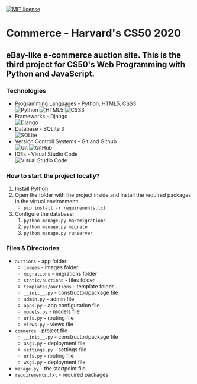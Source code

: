 [![MIT license](https://img.shields.io/badge/License-MIT-blue.svg)](https://github.com/mmanchev23/commerce/blob/master/LICENSE)

# **Commerce** - Harvard's CS50 2020

## eBay-like e-commerce auction site. This is the third project for CS50's Web Programming with Python and JavaScript.

### **Technologies**
<ul>
    <li>
        Programming Languages - Python, HTML5, CSS3
        <br/>
        <img alt="Python" src="https://img.shields.io/badge/python-%2314354C.svg?style=for-the-badge&logo=python&logoColor=white"/>
        <img alt="HTML5" src="https://img.shields.io/badge/html5-%23E34F26.svg?style=for-the-badge&logo=html5&logoColor=white"/>
        <img alt="CSS3" src="https://img.shields.io/badge/css3-%231572B6.svg?style=for-the-badge&logo=css3&logoColor=white"/>
    </li>
    <li>
        Frameworks - Django
        <br/>
        <img alt="Django" src="https://img.shields.io/badge/django-%23092E20.svg?style=for-the-badge&logo=django&logoColor=white"/>
    </li>
    <li>
        Database - SQLite 3
        <br/>
        <img alt="SQLite" src ="https://img.shields.io/badge/sqlite-%2307405e.svg?style=for-the-badge&logo=sqlite&logoColor=white"/>
    </li>
    <li>
        Version Controll Systems - Git and Github
        <br/>
        <img alt="Git" src="https://img.shields.io/badge/git-%23F05033.svg?style=for-the-badge&logo=git&logoColor=white"/>
        <img alt="GitHub" src="https://img.shields.io/badge/github-%23121011.svg?style=for-the-badge&logo=github&logoColor=white"/>
    </li>
    <li>
        IDEs - Visual Studio Code
        <br/>
        <img alt="Visual Studio Code" src="https://img.shields.io/badge/VisualStudioCode-0078d7.svg?style=for-the-badge&logo=visual-studio-code&logoColor=white"/>
    </li>
</ul>

### **How to start the project locally?**
1. Install [Python](https://www.python.org/downloads/)
2. Open the folder with the project inside and install the required packages in the virtual environment:
   - `pip install -r requirements.txt`
3. Configure the database:
   1. `python manage.py makemigrations`
   2. `python manage.py migrate`
   3. `python manage.py runserver`

### **Files & Directories**
- `auctions` - app folder
  - `images` - images folder
  - `migrations` - migrations folder
  - `static/auctions` - files folder
  - `templates/auctions` - template folder
  - `__init__.py` - constructor/package file
  - `admin.py` - admin file
  - `apps.py` - app configuration file
  - `models.py` - models file
  - `urls.py` - routing file
  - `views.py` - views file
- `commerce` - project file
  - `__init__.py` - constructor/package file
  - `asgi.py` - deployment file
  - `settings.py` - settings file
  - `urls.py` - routing file
  - `wsgi.py` - deployment file
- `manage.py` - the startpoint file
- `requirements.txt` - required packages
